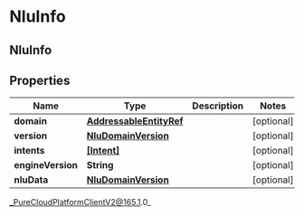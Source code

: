 # NluInfo

## NluInfo

## Properties

|Name | Type | Description | Notes|
|------------ | ------------- | ------------- | -------------|
| **domain** | [**AddressableEntityRef**](AddressableEntityRef) |  | [optional] |
| **version** | [**NluDomainVersion**](NluDomainVersion) |  | [optional] |
| **intents** | [**[Intent]**]([Intent]) |  | [optional] |
| **engineVersion** | **String** |  | [optional] |
| **nluData** | [**NluDomainVersion**](NluDomainVersion) |  | [optional] |



_PureCloudPlatformClientV2@165.1.0_
